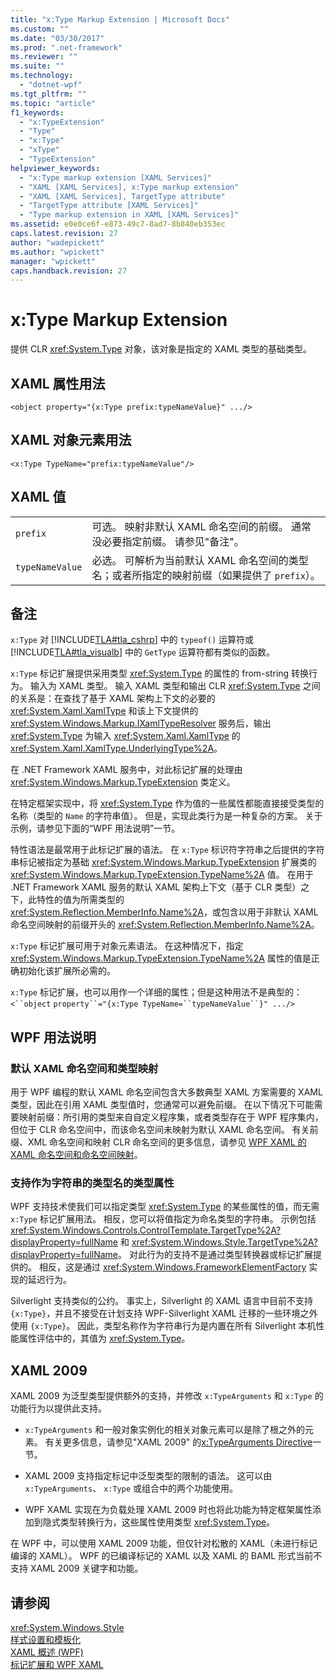 ```yaml
---
title: "x:Type Markup Extension | Microsoft Docs"
ms.custom: ""
ms.date: "03/30/2017"
ms.prod: ".net-framework"
ms.reviewer: ""
ms.suite: ""
ms.technology: 
  - "dotnet-wpf"
ms.tgt_pltfrm: ""
ms.topic: "article"
f1_keywords: 
  - "x:TypeExtension"
  - "Type"
  - "x:Type"
  - "xType"
  - "TypeExtension"
helpviewer_keywords: 
  - "x:Type markup extension [XAML Services]"
  - "XAML [XAML Services], x:Type markup extension"
  - "XAML [XAML Services], TargetType attribute"
  - "TargetType attribute [XAML Services]"
  - "Type markup extension in XAML [XAML Services]"
ms.assetid: e0e0ce6f-e873-49c7-8ad7-8b840eb353ec
caps.latest.revision: 27
author: "wadepickett"
ms.author: "wpickett"
manager: "wpickett"
caps.handback.revision: 27
---
```

# x:Type Markup Extension
提供 CLR <xref:System.Type> 对象，该对象是指定的 XAML 类型的基础类型。  
  
## XAML 属性用法  
  
```  
<object property="{x:Type prefix:typeNameValue}" .../>  
```  
  
## XAML 对象元素用法  
  
```  
<x:Type TypeName="prefix:typeNameValue"/>  
```  
  
## XAML 值  
  
|||  
|-|-|  
|`prefix`|可选。  映射非默认 XAML 命名空间的前缀。  通常没必要指定前缀。  请参见"备注"。|  
|`typeNameValue`|必选。  可解析为当前默认 XAML 命名空间的类型名；或者所指定的映射前缀（如果提供了 `prefix`）。|  
  
## 备注  
 `x:Type` 对 [!INCLUDE[TLA#tla_cshrp](../../../includes/tlasharptla-cshrp-md.md)] 中的 `typeof()` 运算符或 [!INCLUDE[TLA#tla_visualb](../../../includes/tlasharptla-visualb-md.md)] 中的 `GetType` 运算符都有类似的函数。  
  
 `x:Type` 标记扩展提供采用类型 <xref:System.Type> 的属性的 from\-string 转换行为。  输入为 XAML 类型。  输入 XAML 类型和输出 CLR <xref:System.Type> 之间的关系是：在查找了基于 XAML 架构上下文的必要的 <xref:System.Xaml.XamlType> 和该上下文提供的 <xref:System.Windows.Markup.IXamlTypeResolver> 服务后，输出 <xref:System.Type> 为输入 <xref:System.Xaml.XamlType> 的 <xref:System.Xaml.XamlType.UnderlyingType%2A>。  
  
 在 .NET Framework XAML 服务中，对此标记扩展的处理由 <xref:System.Windows.Markup.TypeExtension> 类定义。  
  
 在特定框架实现中，将 <xref:System.Type> 作为值的一些属性都能直接接受类型的名称（类型的 `Name` 的字符串值）。  但是，实现此类行为是一种复杂的方案。  关于示例，请参见下面的“WPF 用法说明”一节。  
  
 特性语法是最常用于此标记扩展的语法。  在 `x:Type` 标识符字符串之后提供的字符串标记被指定为基础 <xref:System.Windows.Markup.TypeExtension> 扩展类的 <xref:System.Windows.Markup.TypeExtension.TypeName%2A> 值。  在用于 .NET Framework XAML 服务的默认 XAML 架构上下文（基于 CLR 类型）之下，此特性的值为所需类型的 <xref:System.Reflection.MemberInfo.Name%2A>，或包含以用于非默认 XAML 命名空间映射的前缀开头的 <xref:System.Reflection.MemberInfo.Name%2A>。  
  
 `x:Type` 标记扩展可用于对象元素语法。  在这种情况下，指定 <xref:System.Windows.Markup.TypeExtension.TypeName%2A> 属性的值是正确初始化该扩展所必需的。  
  
 `x:Type` 标记扩展，也可以用作一个详细的属性；但是这种用法不是典型的：`<``object` `property``="{x:Type TypeName=``typeNameValue``}" .../>`  
  
## WPF 用法说明  
  
### 默认 XAML 命名空间和类型映射  
 用于 WPF 编程的默认 XAML 命名空间包含大多数典型 XAML 方案需要的 XAML 类型，因此在引用 XAML 类型值时，您通常可以避免前缀。  在以下情况下可能需要映射前缀：所引用的类型来自自定义程序集，或者类型存在于 WPF 程序集内，但位于 CLR 命名空间中，而该命名空间未映射为默认 XAML 命名空间。  有关前缀、XML 命名空间和映射 CLR 命名空间的更多信息，请参见 [WPF XAML 的 XAML 命名空间和命名空间映射](../../../docs/framework/wpf/advanced/xaml-namespaces-and-namespace-mapping-for-wpf-xaml.md)。  
  
### 支持作为字符串的类型名的类型属性  
 WPF 支持技术使我们可以指定类型 <xref:System.Type> 的某些属性的值，而无需 `x:Type` 标记扩展用法。  相反，您可以将值指定为命名类型的字符串。  示例包括 <xref:System.Windows.Controls.ControlTemplate.TargetType%2A?displayProperty=fullName> 和 <xref:System.Windows.Style.TargetType%2A?displayProperty=fullName>。  对此行为的支持不是通过类型转换器或标记扩展提供的。  相反，这是通过 <xref:System.Windows.FrameworkElementFactory> 实现的延迟行为。  
  
 Silverlight 支持类似的公约。  事实上，Silverlight 的 XAML 语言中目前不支持 `{x:Type}`，并且不接受在计划支持 WPF\-Silverlight XAML 迁移的一些环境之外使用 `{x:Type}`。  因此，类型名称作为字符串行为是内置在所有 Silverlight 本机性能属性评估中的，其值为 <xref:System.Type>。  
  
## XAML 2009  
 XAML 2009 为泛型类型提供额外的支持，并修改 `x:TypeArguments` 和 `x:Type` 的功能行为以提供此支持。  
  
-   `x:TypeArguments` 和一般对象实例化的相关对象元素可以是除了根之外的元素。  有关更多信息，请参见"XAML 2009" 的[x:TypeArguments Directive](../../../docs/framework/xaml-services/x-typearguments-directive.md)一节。  
  
-   XAML 2009 支持指定标记中泛型类型的限制的语法。  这可以由 `x:TypeArguments`、 `x:Type` 或组合中的两个功能使用。  
  
-   WPF XAML 实现在为负载处理 XAML 2009 时也将此功能为特定框架属性添加到隐式类型转换行为，这些属性使用类型 <xref:System.Type>。  
  
 在 WPF 中，可以使用 XAML 2009 功能，但仅针对松散的 XAML（未进行标记编译的 XAML）。  WPF 的已编译标记的 XAML 以及 XAML 的 BAML 形式当前不支持 XAML 2009 关键字和功能。  
  
## 请参阅  
 <xref:System.Windows.Style>   
 [样式设置和模板化](../../../docs/framework/wpf/controls/styling-and-templating.md)   
 [XAML 概述 \(WPF\)](../../../docs/framework/wpf/advanced/xaml-overview-wpf.md)   
 [标记扩展和 WPF XAML](../../../docs/framework/wpf/advanced/markup-extensions-and-wpf-xaml.md)
